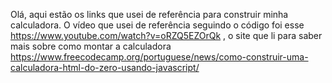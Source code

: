 Olá, aqui estão os links que usei de referência para construir minha calculadora.
O vídeo que usei de referência seguindo o código foi esse https://www.youtube.com/watch?v=oRZQ5EZOrQk ,
o site que li para saber mais sobre como montar a calculadora https://www.freecodecamp.org/portuguese/news/como-construir-uma-calculadora-html-do-zero-usando-javascript/
